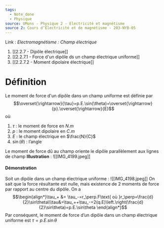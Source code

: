 ```yaml
---
tags:
  - Note_done
  - Physique
source: UMons - Physique 2 - Electricité et magnétisme
source 2: Cours d’Électricité et de magnétisme - 203-NYB-05
---
```


Link :
_Electromagnétisme : Champ électrique_
1. [[2.2.7 - Dipôle électrique]]
2. [[2.2.7.1 -  Force d'un dipôle ds un champ électrique uniforme]]
3. [[2.2.7.2 - Moment dipolaire électrique]]

# Définition
Le moment de force d'un dipôle dans un champ uniforme est définie par $$\overset{\rightarrow}{\tau}=p.E.\sin(\theta)=\overset{\rightarrow}{p}.\overset{\rightarrow}{E}$$ où 
1. $\tau$ : le moment de force en $N.m$ 
2. $p$ : le moment dipolaire en $C.m$ 
3. $E$ : le champ électrique en $\frac{N}{C}$ 
4. $\sin(\theta)$ : l’angle 


Le moment de force dû au champ oriente le dipôle parallèlement aux lignes de champ 
**Illustration** : ![[IMG_4199.jpeg]]

#### Démonstration 
Soit un dipôle dans un champ électrique uniforme : ![[IMG_4198.jpeg]]
On sait que la force résultante est nulle, mais existence de 2 moments de force par rapport au centre du dipôle. 
On a $$\begin{align*}\tau_+ &= \tau_-=r_\perp.F\text{ où }r_\perp=\frac{d}{2}\sin\theta\\\tau&=\tau_++\tau_-=2(q.E)\left.\right(\frac{d}{2}\sin\theta)=p.E.\sin\theta \end{align*}$$ Par conséquent, le moment de force d’un dipôle dans un champ électrique uniforme est $\tau = p.E.\sin\theta$ 



